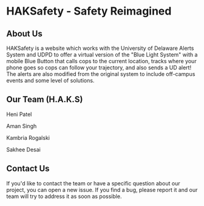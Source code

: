 # HAKSafety - Safety Reimagined

## About Us 

HAKSafety is a website which works with the University of Delaware Alerts System and UDPD to offer a virtual version of the "Blue Light System" with a mobile Blue Button that calls cops to the current location, tracks where your phone goes so cops can follow your trajectory, and also sends a UD alert! The alerts are also modified from the original system to include off-campus events and some level of solutions. 

## Our Team (H.A.K.S)

Heni Patel

Aman Singh

Kambria Rogalski

Sakhee Desai

## Contact Us

If you'd like to contact the team or have a specific question about our project, you can open a new issue.
If you find a bug, please report it and our team will try to address it as soon as possible.
